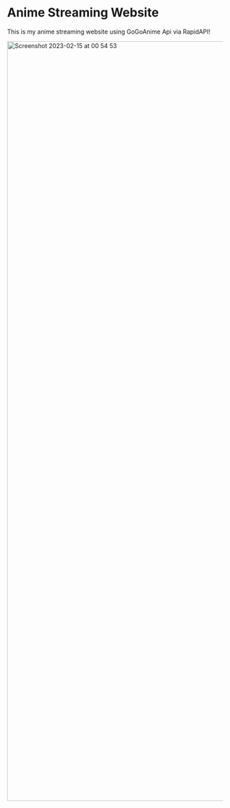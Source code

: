# Anime Streaming Website

This is my anime streaming website using GoGoAnime Api via RapidAPI!



<img width="1772" alt="Screenshot 2023-02-15 at 00 54 53" src="https://user-images.githubusercontent.com/99900195/218897407-d6d91160-8fb0-421a-aece-5dcdcbc954e4.png">
